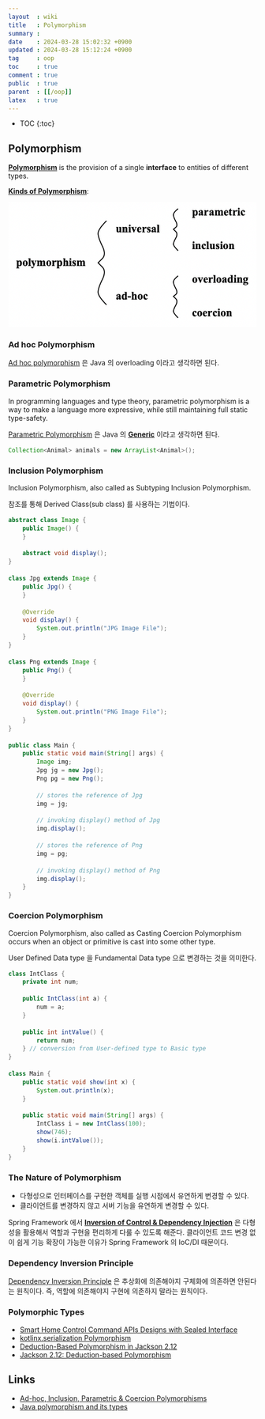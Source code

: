```yaml
---
layout  : wiki
title   : Polymorphism
summary : 
date    : 2024-03-28 15:02:32 +0900
updated : 2024-03-28 15:12:24 +0900
tag     : oop
toc     : true
comment : true
public  : true
parent  : [[/oop]]
latex   : true
---
```

* TOC
{:toc}

## Polymorphism

__[Polymorphism](https://en.wikipedia.org/wiki/Polymorphism_(computer_science))__ is the provision of a single __interface__ to entities of different types.

__[Kinds of Polymorphism](http://lucacardelli.name/Papers/OnUnderstanding.A4.pdf)__:

![](/resource/wiki/oop-polymporphism/varieties-of-polymorphism.png)

### Ad hoc Polymorphism

[Ad hoc polymorphism](https://en.wikipedia.org/wiki/Ad_hoc_polymorphism) 은 Java 의 overloading 이라고 생각하면 된다. 

### Parametric Polymorphism

In programming languages and type theory, parametric polymorphism is a way to make a language more expressive, while still maintaining full static type-safety.

[Parametric Polymorphism](https://en.wikipedia.org/wiki/Parametric_polymorphism) 은 Java 의 __[Generic](http://www.angelikalanger.com/GenericsFAQ/JavaGenericsFAQ.html)__ 이라고 생각하면 된다.

```java
Collection<Animal> animals = new ArrayList<Animal>();
```

### Inclusion Polymorphism

Inclusion Polymorphism, also called as Subtyping Inclusion Polymorphism. 

참조를 통해 Derived Class(sub class) 를 사용하는 기법이다.

```java
abstract class Image {
    public Image() {
    }
 
    abstract void display();
}
 
class Jpg extends Image {
    public Jpg() {
    }
 
    @Override
    void display() {
        System.out.println("JPG Image File");
    }
}
 
class Png extends Image {
    public Png() {
    }
 
    @Override
    void display() {
        System.out.println("PNG Image File");
    }
}
 
public class Main {
    public static void main(String[] args) {
        Image img;
        Jpg jg = new Jpg();
        Png pg = new Png();
 
        // stores the reference of Jpg
        img = jg;
 
        // invoking display() method of Jpg
        img.display();
 
        // stores the reference of Png
        img = pg;
 
        // invoking display() method of Png
        img.display();
    }
}
```

### Coercion Polymorphism

Coercion Polymorphism, also called as Casting Coercion Polymorphism occurs when an object or primitive is cast into some other type.

User Defined Data type 을 Fundamental Data type 으로 변경하는 것을 의미한다.

```java
class IntClass {
    private int num;
 
    public IntClass(int a) {
        num = a;
    }
 
    public int intValue() {
        return num;
    } // conversion from User-defined type to Basic type
}
 
class Main {
    public static void show(int x) {
        System.out.println(x);
    }
 
    public static void main(String[] args) {
        IntClass i = new IntClass(100);
        show(746);
        show(i.intValue());
    }
}
```

### The Nature of Polymorphism

- 다형성으로 인터페이스를 구현한 객체를 실행 시점에서 유연하게 변경할 수 있다.
- 클라이언트를 변경하지 않고 서버 기능을 유연하게 변경할 수 있다.

Spring Framework 에서 __[Inversion of Control & Dependency Injection](https://baekjungho.github.io/wiki/spring/spring-ioc/)__ 은 다형성을 활용해서 역할과 구현을 편리하게 다룰 수 있도록 해준다.
클라이언트 코드 변경 없이 쉽게 기능 확장이 가능한 이유가 Spring Framework 의 IoC/DI 때문이다.

### Dependency Inversion Principle

[Dependency Inversion Principle](https://baekjungho.github.io/wiki/oop/oop-solid/) 은 추상화에 의존해야지 구체화에 의존하면 안된다는 원칙이다.
즉, 역할에 의존해야지 구현에 의존하지 말라는 원칙이다.

### Polymorphic Types

- [Smart Home Control Command APIs Designs with Sealed Interface](https://baekjungho.github.io/wiki/realworld/realworld-smarthome-control-command/)
- [kotlinx.serialization Polymorphism](https://github.com/Kotlin/kotlinx.serialization/blob/master/docs/polymorphism.md)
- [Deduction-Based Polymorphism in Jackson 2.12](https://www.baeldung.com/jackson-deduction-based-polymorphism)
- [Jackson 2.12: Deduction-based Polymorphism](https://github.com/FasterXML/jackson/wiki/Jackson-Release-2.12)

## Links

- [Ad-hoc, Inclusion, Parametric & Coercion Polymorphisms](https://www.geeksforgeeks.org/ad-hoc-inclusion-parametric-coercion-polymorphisms/)
- [Java polymorphism and its types](https://www.infoworld.com/article/3033445/java-101-polymorphism-in-java.html)